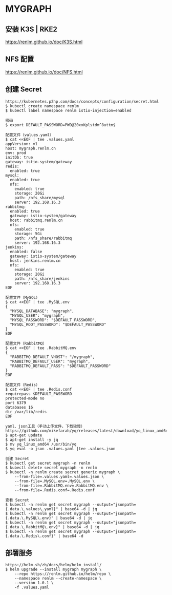 # MYGRAPH

## 安装 K3S | RKE2
<a href="https://renlm.github.io/doc/K3S.html" target="_blank">https://<span></span>renlm.github.io/doc/K3S.html</a>  

## NFS 配置  
<a href="https://renlm.github.io/doc/NFS.html" target="_blank">https://<span></span>renlm.github.io/doc/NFS.html</a>  

## 创建 Secret
	https://kubernetes.p2hp.com/docs/concepts/configuration/secret.html
	$ kubectl create namespace renlm
	$ kubectl label namespace renlm istio-injection=enabled
	
```
密码
$ export DEFAULT_PASSWORD=PWD@20xxKplstdm^8uttm$

配置文件（values.yaml）
$ cat <<EOF | tee .values.yaml
appVersion: v1
host: mygraph.renlm.cn
env: prod
initDb: true
gateway: istio-system/gateway
redis:
  enabled: true
mysql:
  enabled: true
  nfs:
    enabled: true
    storage: 20Gi
    path: /nfs_share/mysql
    server: 192.168.16.3
rabbitmq:
  enabled: true
  gateway: istio-system/gateway
  host: rabbitmq.renlm.cn
  nfs:
    enabled: true
    storage: 5Gi
    path: /nfs_share/rabbitmq
    server: 192.168.16.3
jenkins:
  enabled: false
  gateway: istio-system/gateway
  host: jenkins.renlm.cn
  nfs:
    enabled: true
    storage: 20Gi
    path: /nfs_share/jenkins
    server: 192.168.16.3
EOF

配置文件（MySQL）
$ cat <<EOF | tee .MySQL.env
{
  "MYSQL_DATABASE": "mygraph",
  "MYSQL_USER": "mygraph",
  "MYSQL_PASSWORD": "$DEFAULT_PASSWORD",
  "MYSQL_ROOT_PASSWORD": "$DEFAULT_PASSWORD"
}
EOF

配置文件（RabbitMQ）
$ cat <<EOF | tee .RabbitMQ.env
{
  "RABBITMQ_DEFAULT_VHOST": "/mygraph",
  "RABBITMQ_DEFAULT_USER": "mygraph",
  "RABBITMQ_DEFAULT_PASS": "$DEFAULT_PASSWORD"
}
EOF

配置文件（Redis）
$ cat <<EOF | tee .Redis.conf
requirepass $DEFAULT_PASSWORD
protected-mode no
port 6379
databases 16
dir /var/lib/redis
EOF
```
	yaml、json工具（手动上传文件，下载较慢）
	https://github.com/mikefarah/yq/releases/latest/download/yq_linux_amd64
	$ apt-get update
	$ apt-get install -y jq
	$ mv yq_linux_amd64 /usr/bin/yq
	$ yq eval -o json .values.yaml |tee .values.json
	
	创建 Secret
	$ kubectl get secret mygraph -n renlm
	$ kubectl delete secret mygraph -n renlm
	$ kubectl -n renlm create secret generic mygraph \
        --from-file=.values.yaml=.values.json \
        --from-file=.MySQL.env=.MySQL.env \
        --from-file=.RabbitMQ.env=.RabbitMQ.env \
        --from-file=.Redis.conf=.Redis.conf
        
    查看 Secret
    $ kubectl -n renlm get secret mygraph --output="jsonpath={.data.\.values\.yaml}" | base64 -d | jq
    $ kubectl -n renlm get secret mygraph --output="jsonpath={.data.\.MySQL\.env}" | base64 -d | jq
    $ kubectl -n renlm get secret mygraph --output="jsonpath={.data.\.RabbitMQ\.env}" | base64 -d | jq
    $ kubectl -n renlm get secret mygraph --output="jsonpath={.data.\.Redis\.conf}" | base64 -d
	  	
## 部署服务
	https://helm.sh/zh/docs/helm/helm_install/
	$ helm upgrade --install mygraph mygraph \
        --repo https://renlm.github.io/helm/repo \
        --namespace renlm --create-namespace \
        --version 1.0.1 \
        -f .values.yaml